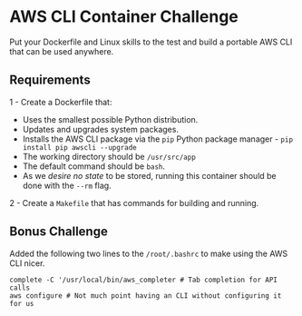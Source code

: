 # AWS CLI Container Challenge

Put your Dockerfile and Linux skills to the test and build a portable AWS CLI that can be used anywhere.

## Requirements

1 - Create a Dockerfile that:

- Uses the smallest possible Python distribution.
- Updates and upgrades system packages.
- Installs the AWS CLI package via the `pip` Python package manager - `pip install pip awscli --upgrade`
- The working directory should be `/usr/src/app`
- The default command should be `bash`.
- As we *desire no state* to be stored, running this container should be done with the `--rm` flag.

2 - Create a `Makefile` that has commands for building and running.

## Bonus Challenge

Added the following two lines to the `/root/.bashrc` to make using the AWS CLI nicer.

    complete -C '/usr/local/bin/aws_completer # Tab completion for API calls
    aws configure # Not much point having an CLI without configuring it for us
